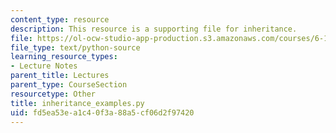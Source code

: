 ```yaml
---
content_type: resource
description: This resource is a supporting file for inheritance.
file: https://ol-ocw-studio-app-production.s3.amazonaws.com/courses/6-189-a-gentle-introduction-to-programming-using-python-january-iap-2011/fd5ea53ea1c40f3a88a5cf06d2f97420_inheritance_examples.py
file_type: text/python-source
learning_resource_types:
- Lecture Notes
parent_title: Lectures
parent_type: CourseSection
resourcetype: Other
title: inheritance_examples.py
uid: fd5ea53e-a1c4-0f3a-88a5-cf06d2f97420
---
```

